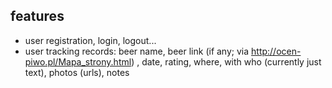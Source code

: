 ## features
  - user registration, login, logout...
  - user tracking records: beer name, beer link (if any; via http://ocen-piwo.pl/Mapa_strony.html) , date, rating, where, with who (currently just text), photos (urls), notes